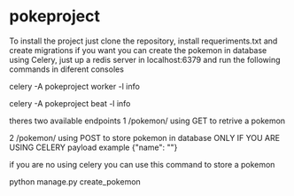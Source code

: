 # pokeproject


To install the project just clone the repository, install requeriments.txt and create migrations
if you want you can create the pokemon in database using Celery, just up a redis server in localhost:6379 and run the following commands in diferent consoles

celery -A pokeproject worker -l info

celery -A pokeproject beat -l info


theres two available endpoints 
1 /pokemon/<pokemon-name> using GET to retrive a pokemon

2 /pokemon/ using POST to store pokemon in database ONLY IF YOU ARE USING CELERY
payload example
{"name": "<pokemon name>"}

if you are no using celery you can use this command to store a pokemon 

python manage.py create_pokemon <pokemon-name>

